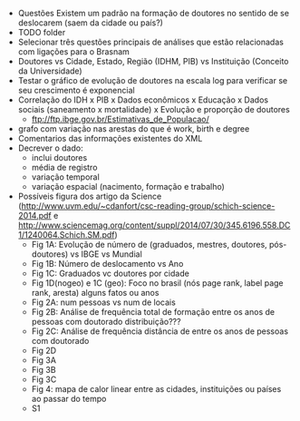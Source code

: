 - Questões
	Existem um padrão na formação de doutores no sentido de se deslocarem (saem da cidade ou país?)
- TODO folder
- Selecionar três questões principais de análises que estão relacionadas com ligações para o Brasnam
- Doutores vs Cidade, Estado, Região (IDHM, PIB) vs Instituição (Conceito da Universidade)
- Testar o gráfico de evolução de doutores na escala log para verificar se seu crescimento é exponencial
- Correlação do IDH x PIB x Dados econômicos x Educação x Dados sociais (saneamento x mortalidade) x Evolução e proporção de doutores
	- ftp://ftp.ibge.gov.br/Estimativas_de_Populacao/
- grafo com variação nas arestas do que é work, birth e degree
- Comentarios das informações existentes do XML
- Decrever o dado:
	- inclui doutores
	- média de registro
	- variação temporal
	- variação espacial (nacimento, formação e trabalho)
- Possíveis figura dos artigo da Science (http://www.uvm.edu/~cdanfort/csc-reading-group/schich-science-2014.pdf e http://www.sciencemag.org/content/suppl/2014/07/30/345.6196.558.DC1/1240064.Schich.SM.pdf)
	- Fig 1A: Evolução de número de (graduados, mestres, doutores, pós-doutores) vs IBGE vs Mundial
	- Fig 1B: Número de deslocamento vs Ano
	- Fig 1C: Graduados vc doutores por cidade
	- Fig 1D(nogeo) e 1C (geo): Foco no brasil (nós page rank, label page rank, aresta)
	alguns fatos ou anos
	- Fig 2A: num pessoas vs num de locais
	- Fig 2B: Análise de frequência total de formação entre os anos de pessoas com doutorado
	distribuição???
	- Fig 2C: Análise de frequência distância de entre os anos de pessoas com doutorado
	- Fig 2D
	- Fig 3A
	- Fig 3B
	- Fig 3C
	- Fig 4: mapa de calor linear entre as cidades, instituições ou países ao passar do tempo
 	- S1
